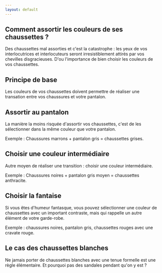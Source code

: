 ```yaml
---
layout: default
---
```


## Comment assortir les couleurs de ses chaussettes ?

Des chaussettes mal assorties et c'est la catastrophe : les yeux de vos
interlocutrices et interlocuteurs seront irresistiblement attirés par vos
chevilles disgracieuses. D'ou l'importance de bien choisir les couleurs de vos
chaussettes.

## Principe de base

Les couleurs de vos chaussettes doivent permettre de réaliser une transation
entre vos chaussures et votre pantalon.

## Assortir au pantalon

La manière la moins risquée d'assortir vos chaussettes, c'est de les
sélectionner dans la même couleur que votre pantalon.

Exemple : Chaussures marrons + pantalon gris = chaussettes grises.

## Choisir une couleur intermédiaire

Autre moyen de réaliser une transition : choisir une couleur intermédiaire.

Exemple : Chaussures noires + pantalon gris moyen = chaussettes anthracite.

## Choisir la fantaise

Si vous êtes d'humeur fantasque, vous pouvez sélectionner une couleur de
chaussettes avec un important contraste, mais qui rappelle un autre élément de
votre garde-robe.

Exemple : chaussures noires, pantalon gris, chaussettes rouges avec une cravate
rouge.

## Le cas des chaussettes blanches

Ne jamais porter de chaussettes blanches avec une tenue formelle est une règle
élémentaire. Et pourquoi pas des sandales pendant qu'on y est ?
